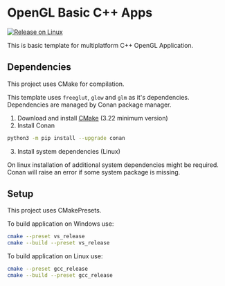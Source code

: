 # OpenGL Basic C++ Apps

[![Release on Linux](https://github.com/Andrew2a1/opengl_template/actions/workflows/release_linux.yml/badge.svg)](https://github.com/Andrew2a1/opengl_template/actions/workflows/release_linux.yml)

This is basic template for multiplatform C++ OpenGL Application.

## Dependencies

This project uses CMake for compilation.

This template uses `freeglut`, `glew` and `glm` as it's dependencies.
Dependencies are managed by Conan package manager.

1. Download and install [CMake](https://cmake.org/download/) (3.22 minimum version)
2. Install Conan

```bash
python3 -m pip install --upgrade conan
```

3. Install system dependencies (Linux)

On linux installation of additional system dependencies might be required.
Conan will raise an error if some system package is missing.

## Setup

This project uses CMakePresets.

To build application on Windows use:

```bash
cmake --preset vs_release
cmake --build --preset vs_release
```

To build application on Linux use:

```bash
cmake --preset gcc_release
cmake --build --preset gcc_release
```

